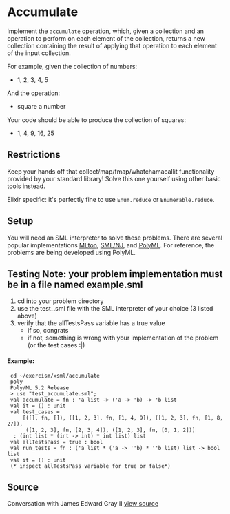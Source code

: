 # Accumulate

Implement the `accumulate` operation, which, given a collection and an operation to perform on each element of the collection, returns a new collection containing the result of applying that operation to each element of the input collection.

For example, given the collection of numbers:

- 1, 2, 3, 4, 5

And the operation:

- square a number

Your code should be able to produce the collection of squares:

- 1, 4, 9, 16, 25

## Restrictions

Keep your hands off that collect/map/fmap/whatchamacallit functionality
provided by your standard library!
Solve this one yourself using other basic tools instead.

Elixir specific: it's perfectly fine to use `Enum.reduce` or
`Enumerable.reduce`.

## Setup

You will need an SML interpreter to solve these problems. There are several popular implementations
[MLton](http://mlton.org/), [SML/NJ](http://www.smlnj.org/), and [PolyML](http://www.polyml.org/). For reference, the problems are being developed using PolyML.

## Testing Note: your problem implementation must be in a file named example.sml

1. cd into your problem directory
2. use the test_<problem-name>.sml file with the SML interpreter of your choice (3 listed above)
3. verify that the allTestsPass variable has a true value
   * if so, congrats
   * if not, something is wrong with your implementation of the problem (or the test cases :|)

#### Example:

     cd ~/exercism/xsml/accumulate
     poly
     Poly/ML 5.2 Release
     > use "test_accumulate.sml";
     val accumulate = fn : 'a list -> ('a -> 'b) -> 'b list
     val it = () : unit
     val test_cases =
         [([], fn, []), ([1, 2, 3], fn, [1, 4, 9]), ([1, 2, 3], fn, [1, 8, 27]),
          ([1, 2, 3], fn, [2, 3, 4]), ([1, 2, 3], fn, [0, 1, 2])]
      : (int list * (int -> int) * int list) list
     val allTestsPass = true : bool
     val run_tests = fn : ('a list * ('a -> ''b) * ''b list) list -> bool list
     val it = () : unit
     (* inspect allTestsPass variable for true or false*)

## Source

Conversation with James Edward Gray II [view source](https://twitter.com/jeg2)
